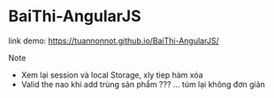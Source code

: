 # BaiThi-AngularJS
link demo: https://tuannonnot.github.io/BaiThi-AngularJS/


Note
  + Xem lại session và local Storage, xly tiep hàm xóa
  + Valid the nao khi add trùng sản phẩm ???
  ... túm lại không đơn giản
